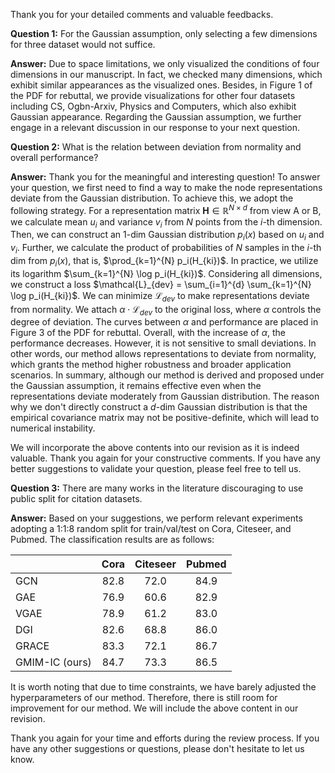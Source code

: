 Thank you for your detailed comments and valuable feedbacks.



**Question 1:** For the Gaussian assumption, only selecting a few dimensions for three dataset would not suffice.

**Answer:** Due to space limitations, we only visualized the conditions of four dimensions in our manuscript. In fact, we checked many dimensions, which exhibit similar appearances as the visualized ones. Besides, in Figure 1 of the PDF for rebuttal, we provide visualizations for other four datasets including CS, Ogbn-Arxiv, Physics and Computers, which also exhibit Gaussian appearance. Regarding the Gaussian assumption, we further engage in a relevant discussion in our response to your next question.



**Question 2:** What is the relation between deviation from normality and overall performance? 

**Answer:** Thank you for the meaningful and interesting question! To answer your question, we first need to find a way to make the node representations deviate from the Gaussian distribution. To achieve this, we adopt the following strategy. For a representation matrix $\mathbf{H} \in \mathbb{R}^{N \times d}$ from view A or B, we calculate mean $u_i$ and variance $v_i$ from  $N$ points from the $i$-th dimension. Then, we can construct an 1-dim Gaussian distribution $p_i(x)$ based on $u_i$ and $v_i$. Further, we calculate the product of probabilities of $N$ samples in the $i$-th dim from $p_i(x)$, that is, $\prod_{k=1}^{N} p_i(H_{ki})$. In practice, we utilize its logarithm $\sum_{k=1}^{N} \log p_i(H_{ki})$. Considering all dimensions, we construct a loss $\mathcal{L}_{dev} = \sum_{i=1}^{d} \sum_{k=1}^{N} \log p_i(H_{ki})$. We can minimize $\mathcal{L}_{dev}$ to make representations deviate from normality. We attach $\alpha \cdot \mathcal{L}_{dev}$ to the original loss, where $\alpha$ controls the degree of deviation. The curves between $\alpha$ and performance are placed in Figure 3 of the PDF for rebuttal. Overall, with the increase of $\alpha$, the performance decreases. However, it is not sensitive to small deviations. In other words, our method allows representations to deviate from normality, which grants the method higher robustness and broader application scenarios. In summary, although our method is derived and proposed under the Gaussian assumption, it remains effective even when the representations deviate moderately from Gaussian distribution. The reason why we don't directly construct a $d$-dim Gaussian distribution is that the empirical covariance matrix may not be positive-definite, which will lead to numerical instability.

We will incorporate the above contents into our revision as it is indeed valuable. Thank you again for your constructive comments. If you have any better suggestions to validate your question, please feel free to tell us. 





**Question 3:** There are many works in the literature discouraging to use public split for citation datasets. 

**Answer:** Based on your suggestions, we perform relevant experiments adopting a 1:1:8 random split for train/val/test on Cora, Citeseer, and Pubmed. The classification results are as follows:

|                | Cora | Citeseer | Pubmed |
| -------------- | :--: | :------: | :----: |
| GCN            | 82.8 |   72.0   |  84.9  |
| GAE            | 76.9 |   60.6   |  82.9  |
| VGAE           | 78.9 |   61.2   |  83.0  |
| DGI            | 82.6 |   68.8   |  86.0  |
| GRACE          | 83.3 |   72.1   |  86.7  |
| GMIM-IC (ours) | 84.7 |   73.3   |  86.5  |

It is worth noting that due to time constraints, we have barely adjusted the hyperparameters of our method. Therefore, there is still room for improvement for our method. We will include the above content in our revision.



Thank you again for your time and efforts during the review process. If you have any other suggestions or questions, please don't hesitate to let us know.

